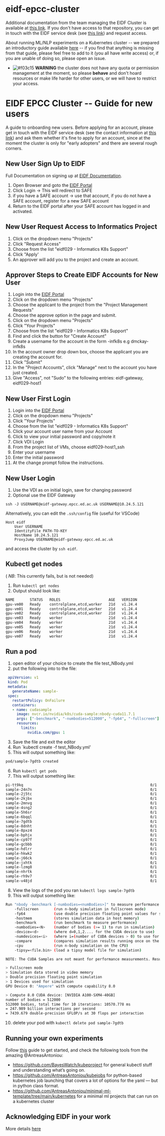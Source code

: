 # eidf-epcc-cluster

Additional documentation from the team managing the EIDF Cluster is available at [this link](https://git.ecdf.ed.ac.uk/gpu_cluster_support/eidf.gpu.cluster.docs). If you don't have access to that repository, you can get in touch with the EIDF service desk (see [this link](https://www.ed.ac.uk/edinburgh-international-data-facility/services/computing/gpu-cluster)) and request access.

About running ML/NLP experiments on a Kubernetes cluster -- we prepared an introductory guide available [here](https://github.com/uoe-eidf-cluster-users/eidf-epcc-cluster/blob/main/KUBERNETES-for-ML.md) -- if you find that anything is missing from that guide, please feel free to add to it (you all have write access) or, if you are unable of doing so, please open an issue.

- ![#f03c15](https://placehold.co/15x15/f03c15/f03c15.png) **WARNING** the cluster does not have any quota or permission management at the moment, so please **behave** and don't hoard resources or make life harder for other users, or we will have to restrict your access.

# EIDF EPCC Cluster -- Guide for new users

A guide to onboarding new users. Before applying for an account, please get in touch with the EIDF service desk (see the contact information at [this link](https://www.ed.ac.uk/edinburgh-international-data-facility/services/computing/gpu-cluster)) and ask them whether it's fine to apply for an account, since at the moment the cluster is only for "early adopters" and there are several rough corners.

## New User Sign Up to EIDF

Full Documentation on signing up at [EIDF Documentation](https://epcced.github.io/eidf-docs/).

1. Open Browser and goto the [EIDF Portal](https://portal.eidf.ac.uk)
2. Click Login -> This will redirect to SAFE
3. if you have a SAFE account -> use that account, if you do not have a SAFE account, register for a new SAFE account
4. Return to the EIDF portal after your SAFE account has logged in and activated.

## New User Request Access to Informatics Project

1. Click on the dropdown menu "Projects" 
2. Click "Request Access"
3. Choose from the list "eidf029 - Informatics K8s Support"
4. Click "Apply'
5. An approver will add you to the project and create an account.

## Approver Steps to Create EIDF Accounts for New User

1. Login into the [EIDF Portal](https://portal.eidf.ac.uk)
2. Click on the dropdown menu "Projects"
3. Choose the applicant to the project from the "Project Management Requests"
4. Choose the approve option in the page and submit.
5. Click on the dropdown menu "Projects"
6. Click "Your Projects"
7. Choose from the list "eidf029 - Informatics K8s Support"
8. Find and click the button for "Create Account"
9. Create a username for the account in the form <initial><surname>-infk8s e.g dmckay-infk8s
10. In the account owner drop down box, choose the applicant you are creating the account for.
11. Click "Submit"
12. In the "Project Accounts", click "Manage" next to the account you have just created.
13. Give "Access", not "Sudo" to the following entries: eidf-gateway, eidf029-host1

## New User First Login

1. Login into the [EIDF Portal](https://portal.eidf.ac.uk)
2. Click on the dropdown menu "Projects"
3. Click "Your Projects"
4. Choose from the list "eidf029 - Informatics K8s Support"
5. Click your account user name from your Account
6. Click to view your initial password and copy/note it
7. Click VDI Login
8. From the project list of VMs, choose eidf029-host1_ssh
9. Enter your username
10. Enter the initial password
11. At the change prompt follow the instructions.

## New User Login

1. Use the VDI as on initial login, save for changing password
2. Optional use the EIDF Gateway
```
ssh -J USERNAME@eidf-gateway.epcc.ed.ac.uk USERNAME@10.24.5.121
```
Alternatively, you can edit the `.ssh/config` file (useful for VSCode)
```
Host eidf
    User USERNAME
    IdentityFile PATH-TO-KEY
    HostName 10.24.5.121
    ProxyJump USERNAME@eidf-gateway.epcc.ed.ac.uk
```
and access the cluster by `ssh eidf`.

## Kubectl get nodes
( *NB*: This currently fails, but is not needed)

1. Run `kubectl get nodes`
2. Output should look like:

```bash
NAME       STATUS   ROLES                      AGE   VERSION
gpu-vm00   Ready    controlplane,etcd,worker   21d   v1.24.4
gpu-vm01   Ready    controlplane,etcd,worker   21d   v1.24.4
gpu-vm02   Ready    controlplane,etcd,worker   21d   v1.24.4
gpu-vm03   Ready    worker                     21d   v1.24.4
gpu-vm04   Ready    worker                     21d   v1.24.4
gpu-vm05   Ready    worker                     21d   v1.24.4
gpu-vm06   Ready    worker                     21d   v1.24.4
gpu-vm07   Ready    worker                     21d   v1.24.4
```

## Run a pod

1. open editor of your choice to create the file test_NBody.yml
2. put the following into to the file:

```yaml
 apiVersion: v1
 kind: Pod
 metadata:
   generateName: sample-
 spec:
   restartPolicy: OnFailure
   containers:
   - name: cudasample
     image: nvcr.io/nvidia/k8s/cuda-sample:nbody-cuda11.7.1
     args: ["-benchmark", "-numbodies=512000", "-fp64", "-fullscreen"]
     resources:
       limits:
          nvidia.com/gpu: 1
```

3. Save the file and exit the editor
4. Run `kubectl create -f test_NBody.yml'
5. This will output something like:

```bash
pod/sample-7gdtb created
```
6. Run `kubectl get pods`
7. This will output something like:

```bash
pi-tt9kq                                                          0/1     Completed   0              24h
sample-24n7n                                                      0/1     Completed   0              24h
sample-2j5tc                                                      0/1     Completed   0              24h
sample-2kjbx                                                      0/1     Completed   0              24h
sample-2mnvg                                                      0/1     Completed   0              24h
sample-4sng2                                                      0/1     Completed   0              24h
sample-5h6sr                                                      0/1     Completed   0              24h
sample-6bqql                                                      0/1     Completed   0              24h
sample-7gdtb                                                      0/1     Completed   0              39s
sample-8dnht                                                      0/1     Completed   0              24h
sample-8pxz4                                                      0/1     Completed   0              24h
sample-bphjx                                                      0/1     Completed   0              24h
sample-cp97f                                                      0/1     Completed   0              24h
sample-gcbbb                                                      0/1     Completed   0              24h
sample-hdlrr                                                      0/1     Completed   0              24h
sample-hkwk2                                                      0/1     Completed   0              24h
sample-j66ck                                                      0/1     Completed   0              24h
sample-jxhtk                                                      0/1     Completed   0              24h
sample-lzmg8                                                      0/1     Completed   0              24h
sample-nhrtk                                                      0/1     Completed   0              24h
sample-rh9v7                                                      0/1     Completed   0              24h
sample-v48jd                                                      0/1     Completed   0              24h
```

8. View the logs of the pod you ran `kubectl logs sample-7gdtb`
9. This will output something like:

```bash
Run "nbody -benchmark [-numbodies=<numBodies>]" to measure performance.
	-fullscreen       (run n-body simulation in fullscreen mode)
	-fp64             (use double precision floating point values for simulation)
	-hostmem          (stores simulation data in host memory)
	-benchmark        (run benchmark to measure performance) 
	-numbodies=<N>    (number of bodies (>= 1) to run in simulation) 
	-device=<d>       (where d=0,1,2.... for the CUDA device to use)
	-numdevices=<i>   (where i=(number of CUDA devices > 0) to use for simulation)
	-compare          (compares simulation results running once on the default GPU and once on the CPU)
	-cpu              (run n-body simulation on the CPU)
	-tipsy=<file.bin> (load a tipsy model file for simulation)

NOTE: The CUDA Samples are not meant for performance measurements. Results may vary when GPU Boost is enabled.

> Fullscreen mode
> Simulation data stored in video memory
> Double precision floating point simulation
> 1 Devices used for simulation
GPU Device 0: "Ampere" with compute capability 8.0

> Compute 8.0 CUDA device: [NVIDIA A100-SXM4-40GB]
number of bodies = 512000
512000 bodies, total time for 10 iterations: 10570.778 ms
= 247.989 billion interactions per second
= 7439.679 double-precision GFLOP/s at 30 flops per interaction
```
10. delete your pod with `kubectl delete pod sample-7gdtb`
	
## Running your own experiments
	
Follow [this](https://github.com/AntreasAntoniou/minimal-ml-template/tree/main/kubernetes) guide to get started, and check the following tools from the amazing @AntreasAntoniou:

- https://github.com/BayesWatch/kubeproject for general kubectl stuff and understanding what’s going on.
- https://github.com/AntreasAntoniou/kubejobs for python-based kubernetes job launching that covers a lot of options for the yaml — but in python class format.
- https://github.com/AntreasAntoniou/minimal-ml-template/tree/main/kubernetes for a minimal ml projects that can run on a kubernetes cluster

## Acknowledging EIDF in your work

More details [here](https://epcced.github.io/eidf-docs/overview/acknowledgements/)
